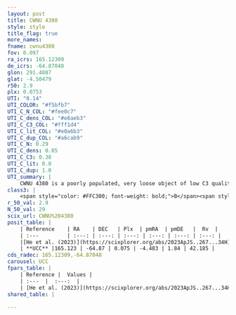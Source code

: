 ```yaml
---
layout: post
title: CWNU 4380
style: style
title_flag: true
more_names: 
fname: cwnu4380
fov: 0.097
ra_icrs: 165.12309
de_icrs: -64.87048
glon: 291.4887
glat: -4.50479
r50: 2.9
plx: 0.0753
UTI: "0.14"
UTI_COLOR: "#f5bfb7"
UTI_C_N_COL: "#fee0c7"
UTI_C_dens_COL: "#e8aeb3"
UTI_C_C3_COL: "#fff1d4"
UTI_C_lit_COL: "#e0a6b3"
UTI_C_dup_COL: "#a6cab9"
UTI_C_N: 0.29
UTI_C_dens: 0.05
UTI_C_C3: 0.38
UTI_C_lit: 0.0
UTI_C_dup: 1.0
UTI_summary: |
    CWNU 4380 is a poorly populated, very loose object of low C3 quality. It was recently reported in the literature.
class3: |
    <span style="color: #FFC300; font-weight: bold;">B</span><span style="color: red; font-weight: bold;">C</span>
r_50_val: 2.9
N_50_val: 29
scix_url: CWNU%204380
posit_table: |
    | Reference    | RA    | DEC   | Plx  | pmRA  | pmDE   |  Rv  |
    | :---         | :---: | :---: | :---: | :---: | :---: | :---: |
    |[He et al. (2023)](https://scixplorer.org/abs/2023ApJS..267...34H) | 165.077 | -64.888 | 0.088 | -4.435 | 1.888 | 35.43 |
    | **UCC** |165.123 | -64.87 | 0.075 | -4.483 | 1.84 | 42.185 | 
cds_radec: 165.12309,-64.87048
carousel: UCC
fpars_table: |
    | Reference |  Values |
    | :---  |  :---:  |
    | [He et al. (2023)](https://scixplorer.org/abs/2023ApJS..267...34H) | `A0=1.6, m-M=14.6, logA=9.5` |
shared_table: |
    
---
```

